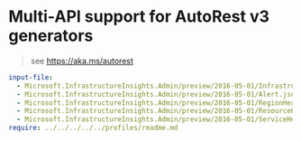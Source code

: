 # Multi-API support for AutoRest v3 generators

> see https://aka.ms/autorest

``` yaml $(enable-multi-api)
input-file:
  - Microsoft.InfrastructureInsights.Admin/preview/2016-05-01/InfrastructureInsights.json
  - Microsoft.InfrastructureInsights.Admin/preview/2016-05-01/Alert.json
  - Microsoft.InfrastructureInsights.Admin/preview/2016-05-01/RegionHealth.json
  - Microsoft.InfrastructureInsights.Admin/preview/2016-05-01/ResourceHealth.json
  - Microsoft.InfrastructureInsights.Admin/preview/2016-05-01/ServiceHealth.json
require: ../../../../../profiles/readme.md
```
